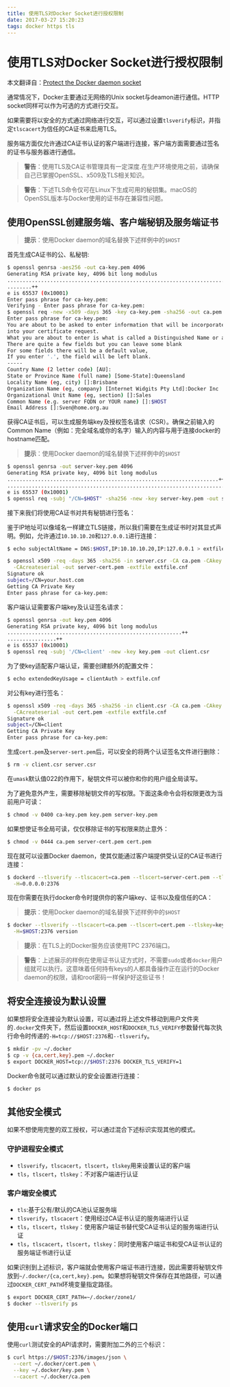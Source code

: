 ```yaml
---
title: 使用TLS对Docker Socket进行授权限制
date: 2017-03-27 15:20:23
tags: docker https tls
---
```

# 使用TLS对Docker Socket进行授权限制

本文翻译自：[Protect the Docker daemon socket](https://docs.docker.com/engine/security/https/)

通常情况下，Docker主要通过无网络的Unix socket与deamon进行通信。HTTP socket同样可以作为可选的方式进行交互。

如果需要将以安全的方式通过网络进行交互，可以通过设置`tlsverify`标识，并指定`tlscacert`为信任的CA证书来启用TLS。

服务端方面仅允许通过CA证书认证的客户端进行连接，客户端方面需要通过签名的证书与服务器进行通信。

> **警告**：使用TLS及CA证书管理具有一定深度.在生产环境使用之前，请确保自己已掌握OpenSSL、x509及TLS相关知识。

> **警告**：下述TLS命令仅可在Linux下生成可用的秘钥集。macOS的OpenSSL版本与Docker使用的证书存在兼容性问题。

## 使用OpenSSL创建服务端、客户端秘钥及服务端证书

> **提示**：使用Docker daemon的域名替换下述样例中的`$HOST`

首先生成CA证书的公、私秘钥:

``` bash
$ openssl genrsa -aes256 -out ca-key.pem 4096
Generating RSA private key, 4096 bit long modulus
............................................................................................................................................................................................++
........++
e is 65537 (0x10001)
Enter pass phrase for ca-key.pem:
Verifying - Enter pass phrase for ca-key.pem:
$ openssl req -new -x509 -days 365 -key ca-key.pem -sha256 -out ca.pem
Enter pass phrase for ca-key.pem:
You are about to be asked to enter information that will be incorporated
into your certificate request.
What you are about to enter is what is called a Distinguished Name or a DN.
There are quite a few fields but you can leave some blank
For some fields there will be a default value,
If you enter '.', the field will be left blank.
-----
Country Name (2 letter code) [AU]:
State or Province Name (full name) [Some-State]:Queensland
Locality Name (eg, city) []:Brisbane
Organization Name (eg, company) [Internet Widgits Pty Ltd]:Docker Inc
Organizational Unit Name (eg, section) []:Sales
Common Name (e.g. server FQDN or YOUR name) []:$HOST
Email Address []:Sven@home.org.au
```

获得CA证书后，可以生成服务端key及授权签名请求（CSR）。确保之前输入的Common Name（例如：完全域名或你的名字）输入的内容与用于连接docker的hostname匹配。

> **提示**：使用Docker daemon的域名替换下述样例中的`$HOST`

``` bash
$ openssl genrsa -out server-key.pem 4096
Generating RSA private key, 4096 bit long modulus
.....................................................................++
.................................................................................................++
e is 65537 (0x10001)
$ openssl req -subj "/CN=$HOST" -sha256 -new -key server-key.pem -out server.csr
```

接下来我们将使用CA证书对共有秘钥进行签名：

鉴于IP地址可以像域名一样建立TLS链接，所以我们需要在生成证书时对其显式声明。例如，允许通过`10.10.10.20`和`127.0.0.1`进行连接：

``` bash
$ echo subjectAltName = DNS:$HOST,IP:10.10.10.20,IP:127.0.0.1 > extfile.cnf

$ openssl x509 -req -days 365 -sha256 -in server.csr -CA ca.pem -CAkey ca-key.pem \
  -CAcreateserial -out server-cert.pem -extfile extfile.cnf
Signature ok
subject=/CN=your.host.com
Getting CA Private Key
Enter pass phrase for ca-key.pem:
```

客户端认证需要客户端key及认证签名请求：

``` bash
$ openssl genrsa -out key.pem 4096
Generating RSA private key, 4096 bit long modulus
.........................................................++
................++
e is 65537 (0x10001)
$ openssl req -subj '/CN=client' -new -key key.pem -out client.csr
```

为了使key适配客户端认证，需要创建额外的配置文件：

``` bash
$ echo extendedKeyUsage = clientAuth > extfile.cnf
```

对公有key进行签名：

``` bash
$ openssl x509 -req -days 365 -sha256 -in client.csr -CA ca.pem -CAkey ca-key.pem \
  -CAcreateserial -out cert.pem -extfile extfile.cnf
Signature ok
subject=/CN=client
Getting CA Private Key
Enter pass phrase for ca-key.pem:
```

生成`cert.pem`及`server-sert.pem`后，可以安全的将两个认证签名文件进行删除：

``` bash
$ rm -v client.csr server.csr
```

在`umask`默认值022的作用下，秘钥文件可以被你和你的用户组全局读写。

为了避免意外产生，需要移除秘钥文件的写权限。下面这条命令会将权限更改为当前用户可读：

``` bash
$ chmod -v 0400 ca-key.pem key.pem server-key.pem
```

如果想使证书全局可读，仅仅移除证书的写权限来防止意外：

``` bash
$ chmod -v 0444 ca.pem server-cert.pem cert.pem
```

现在就可以设置Docker daemon，使其仅能通过客户端提供受认证的CA证书进行连接：

``` bash
$ dockerd --tlsverify --tlscacert=ca.pem --tlscert=server-cert.pem --tlskey=server-key.pem \
  -H=0.0.0.0:2376
```

现在你需要在执行docker命令时提供你的客户端key、证书以及瘦信任的CA：

> **提示**：使用Docker daemon的域名替换下述样例中的`$HOST`

``` bash
$ docker --tlsverify --tlscacert=ca.pem --tlscert=cert.pem --tlskey=key.pem \
  -H=$HOST:2376 version
```

> **提示**：在TLS上的Docker服务应该使用TPC 2376端口。

> **警告**：上述展示的样例在使用证书认证方式时，不需要`sudo`或者`docker`用户组就可以执行。这意味着任何持有keys的人都具备操作正在运行的Docker daemon的权限，请和root密码一样保护好这些证书！

## 将安全连接设为默认设置

如果想将安全连接设为默认设置，可以通过将上述文件移动到用户文件夹的`.docker`文件夹下，然后设置`DOCKER_HOST`和`DOCKER_TLS_VERIFY`参数替代每次执行命令时传递的`-H=tcp://$HOST:2376`和`--tlsverify`。

``` bash
$ mkdir -pv ~/.docker
$ cp -v {ca,cert,key}.pem ~/.docker
$ export DOCKER_HOST=tcp://$HOST:2376 DOCKER_TLS_VERIFY=1
```

Docker命令就可以通过默认的安全设置进行连接：

``` bash
$ docker ps
```

## 其他安全模式

如果不想使用完整的双工授权，可以通过混合下述标识实现其他的模式。

### 守护进程安全模式

* `tlsverify`，`tlscacert`，`tlscert`，`tlskey`用来设置认证的客户端
* `tls`，`tlscert`，`tlskey`：不对客户端进行认证

### 客户端安全模式

* `tls`:基于公有/默认的CA池认证服务端
* `tlsverify`，`tlscacert`：使用经过CA证书认证的服务端进行认证
* `tls`，`tlscert`，`tlskey`：使用客户端证书替代受CA证书认证的服务端进行认证
* `tls`，`tlscacert`，`tlscert`，`tlskey`：同时使用客户端证书和受CA证书认证的服务端证书进行认证

如果识别到上述标识，客户端就会使用客户端证书进行连接，因此需要将秘钥文件放到`~/.docker/{ca,cert,key}.pem`。如果想将秘钥文件保存在其他路径，可以通过`DOCKER_CERT_PATH`环境变量指定路径。

``` bash
$ export DOCKER_CERT_PATH=~/.docker/zone1/
$ docker --tlsverify ps
```

## 使用`curl`请求安全的Docker端口

使用`curl`测试安全的API请求时，需要附加二外的三个标识：

``` bash
$ curl https://$HOST:2376/images/json \
  --cert ~/.docker/cert.pem \
  --key ~/.docker/key.pem \
  --cacert ~/.docker/ca.pem
```